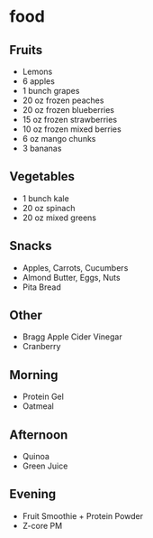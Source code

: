 # food

## Fruits
* Lemons
* 6 apples
* 1 bunch grapes
* 20 oz frozen peaches
* 20 oz frozen blueberries
* 15 oz frozen strawberries
* 10 oz frozen mixed berries
* 6 oz mango chunks
* 3 bananas

## Vegetables
* 1 bunch kale
* 20 oz spinach
* 20 oz mixed greens

## Snacks
* Apples, Carrots, Cucumbers
* Almond Butter, Eggs, Nuts
* Pita Bread

## Other
* Bragg Apple Cider Vinegar
* Cranberry
  
## Morning
* Protein Gel
* Oatmeal

## Afternoon
* Quinoa
* Green Juice

## Evening
* Fruit Smoothie + Protein Powder
* Z-core PM
